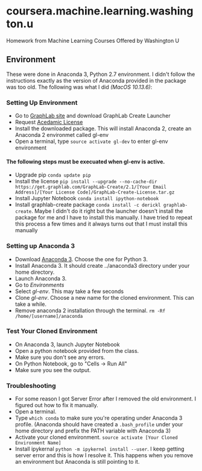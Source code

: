 # coursera.machine.learning.washington.u
Homework from Machine Learning Courses Offered by Washington U

## Environment
These were done in Anaconda 3, Python 2.7 environment. I didn't follow the instructions exactly as the version of Anaconda provided in the package was too old. The following was what I did *(MacOS 10.13.6)*: 

### Setting Up Environment
* Go to [GraphLab site](https://turi.com/download/install-graphlab-create.html) and download GraphLab Create Launcher
* Request [Acedamic License](https://turi.com/download/academic.html)
* Install the downloaded package. This will install Anaconda 2, create an Anaconda 2 environmet called gl-env
* Open a terminal, type `source activate gl-dev` to enter gl-env environment

#### The following steps must be execuated when gl-env is active.
* Upgrade pip `conda update pip`
* Install the license `pip install --upgrade --no-cache-dir https://get.graphlab.com/GraphLab-Create/2.1/[Your Email Address]/[Your License Code]/GraphLab-Create-License.tar.gz`
* Install Jupyter Notebook `conda install ipython-notebook`
* Install graphlab-create package `conda install -c derickl graphlab-create`. Maybe I didn't do it right but the launcher doesn't install the package for me and I have to install this manually. I have tried to repeat this process a few times and it always turns out that I must install this manually

### Setting up Anaconda 3
* Download [Anaconda 3](https://www.anaconda.com/download/#macos). Choose the one for Python 3.
* Install Anaconda 3. It should create ../anaconda3 directory under your home directory.
* Launch Anaconda 3.
* Go to *Environments*
* Select *gl-env*. This may take a few seconds
* Clone *gl-env*. Choose a new name for the cloned environment. This can take a while.
* Remove anaconda 2 installation through the terminal. `rm -Rf /home/[username]/anaconda`

### Test Your Cloned Environment
* On Anaconda 3, launch Jupyter Notebook
* Open a python notebook provided from the class.
* Make sure you don't see any errors.
* On Python Notebook, go to "Cells -> Run All"
* Make sure you see the output.

### Troubleshooting
* For some reason I got Server Error after I removed the old environment. I figured out how to fix it manually.
* Open a terminal.
* Type `which conda` to make sure you're operating under Anaconda 3 profile. (Anaconda should have created a `.bash_profile` under your home directory and prefix the PATH variable with Anaconda 3)
* Activate your cloned environment. `source activate [Your Cloned Environment Name]`
* Install ipykernal `python -m ipykernel install --user`. I keep getting server error and this is how I resolve it. This happens when you remove an environment but Anaconda is still pointing to it.

